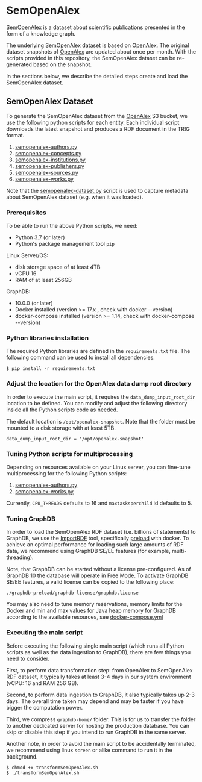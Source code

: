 # SemOpenAlex
[SemOpenAlex](https://semopenalex.org) is a dataset about scientific publications presented in the form of a knowledge graph. 

The underlying [SemOpenAlex](https://semopenalex.org) dataset is based on [OpenAlex](https://docs.openalex.org). The original dataset snapshots of [OpenAlex](https://docs.openalex.org/download-snapshot) are updated about once per month. With the scripts provided in this repository, the SemOpenAlex
dataset can be re-generated based on the snapshot.

In the sections below, we describe the detailed steps create and load the SemOpenAlex dataset.

## SemOpenAlex Dataset

To generate the SemOpenAlex dataset from the [OpenAlex](https://openalex.s3.amazonaws.com/browse.html) S3 bucket,
we use the following python scripts for each entity. Each individual script downloads the latest snapshot and
produces a RDF document in the TRIG format.

1. [semopenalex-authors.py](./transformation-scripts/semopenalex-authors.py)
2. [semopenalex-concepts.py](./transformation-scripts/semopenalex-concepts.py)
2. [semopenalex-institutions.py](./transformation-scripts/semopenalex-institutions.py)
3. [semopenalex-publishers.py](./transformation-scripts/semopenalex-publishers.py)
3. [semopenalex-sources.py](./transformation-scripts/semopenalex-sources.py)
5. [semopenalex-works.py](./transformation-scripts/semopenalex-works.py)

Note that the [semopenalex-dataset.py](./transformation-scripts/semopenalex-dataset.py) script is used to capture metadata about SemOpenAlex dataset (e.g. when it was loaded).

### Prerequisites 

To be able to run the above Python scripts, we need:
- Python 3.7 (or later)
- Python's package management tool `pip`

Linux Server/OS: 
- disk storage space of at least 4TB
- vCPU 16
- RAM of at least 256GB

GraphDB:
- 10.0.0 (or later)
- Docker installed (version >= 17.x , check with docker --version)
- docker-compose installed (version >= 1.14, check with docker-compose --version)

### Python libraries installation 

The required Python libraries are defined in the `requirements.txt` file. The following command can be used to install all dependencies.

```
$ pip install -r requirements.txt
```

### Adjust the location for the OpenAlex data dump root directory
In order to execute the main script, 
it requires the `data_dump_input_root_dir` location to be defined. You can modify and adjust the following directory inside all the Python scripts code as needed.

The default location is `/opt/openalex-snapshot`. Note that the folder must be mounted to a disk storage with at least 5TB. 

```
data_dump_input_root_dir = '/opt/openalex-snapshot'
```

### Tuning Python scripts for multiprocessing
Depending on resources available on your Linux server, you can fine-tune multiprocessing for the following Python scripts:

1. [semopenalex-authors.py](./transformation-scripts/semopenalex-authors.py)
2. [semopenalex-works.py](./transformation-scripts/semopenalex-works.py) 

Currently, `CPU_THREADS` defaults to 16 and `maxtasksperchild` id defaults to 5.


### Tuning GraphDB  
In order to load the SemOpenAlex RDF dataset (i.e. billions of statements) to GraphDB, 
we use the [ImportRDF](https://graphdb.ontotext.com/documentation/10.0/loading-data-using-importrdf.html) tool, 
specifically [preload](https://graphdb.ontotext.com/documentation/10.0/loading-data-using-importrdf.html#preload-command-line-options) with docker.
To achieve an optimal performance for loading such large amounts of RDF data, we recommend using GraphDB SE/EE features (for example, multi-threading).

Note, that GraphDB can be started without a license pre-configured. As of GraphDB 10 the database will operate in Free Mode. 
To activate GraphDB SE/EE features, a valid license can be copied to the following place:

```
./graphdb-preload/graphdb-license/graphdb.license
```

You may also need to tune memory reservations, memory limits for the Docker and 
min and max values for Java heap memory for GraphDB according to the available resources, see [docker-compose.yml](./graphdb-preload/docker-compose.yml)


### Executing the main script

Before executing the following single main script (which runs all Python scripts as well as the data ingestion to GraphDB), there are few things you need to consider.

First, to perform data transformation step: from OpenAlex to SemOpenAlex RDF dataset, 
it typically takes at least 3-4 days in our system environment (vCPU: 16 and RAM 256 GB).

Second, to perform data ingestion to GraphDB, it also typically takes up 2-3 days. 
The overall time taken may depend and may be faster if you have bigger the computation power.

Third, we compress `graphdb-home/` folder. 
This is for us to transfer the folder to another dedicated server for hosting the production database. 
You can skip or disable this step if you intend to run GraphDB in the same server.

Another note, in order to avoid the main script to be accidentally terminated, 
we recommend using linux `screen` or alike command to run it in the background. 

```
$ chmod +x transformSemOpenAlex.sh
$ ./transformSemOpenAlex.sh
```
